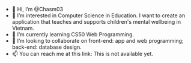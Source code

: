 - 👋 Hi, I’m @Chasm03
- 👀 I’m interested in Computer Science in Education. I want to create an application that teaches and supports children's mental wellbeing in Vietnam. 
- 🌱 I’m currently learning CS50 Web Programming.
- 💞️ I’m looking to collaborate on front-end: app and web programming; back-end: database design.
- 📫 You can reach me at this link: This is not available yet. 

<!---
Chasm03/Chasm03 is a ✨ special ✨ repository because its `README.md` (this file) appears on your GitHub profile.
You can click the Preview link to take a look at your changes.
--->
